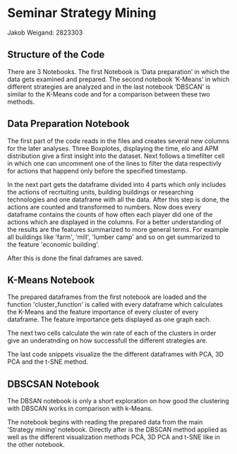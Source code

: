 # Seminar Strategy Mining
Jakob Weigand: 2823303

## Structure of the Code
There are 3 Notebooks. The first Notebook is ‘Data preparation’ in which the data gets examined and prepared. The second notebook ‘K-Means’ in which different strategies are analyzed and in the last notebook ‘DBSCAN’ is similar to the K-Means code and for a comparison between these two methods.

## Data Preparation Notebook
The first part of the code reads in the files and creates several new columns for the later analyses. Three Boxplotes, displaying the time, elo and APM distribution give a first insight into the dataset. Next follows a timefilter cell in which one can uncomment one of the lines to filter the data respectivly for actions that happend only before the specified timestamp.

In the next part gets the dataframe divided into 4 parts which only includes the actions of recrtuiting units, building buildings or researching technologies and one dataframe with all the data. 
After this step is done, the actions are counted and transformed to numbers. Now does every dataframe contains the counts of how often each player did one of the actions which are displayed in the columns.
For a better understanding of the results are the features summarized to more general terms. For example all buildings like 'farm', 'mill', 'lumber camp' and so on get summarized to the feature 'economic building'.

After this is done the final daframes are saved.

## K-Means Notebook

The prepared dataframes from the first notebook are loaded and the function 'cluster_function' is called with every dataframe which calculates the K-Means and the feature importance of every cluster of every dataframe. The feature importance gets displayed as one graph each.

The next two cells calculate the win rate of each of the clusters in order give an underatnding on how successfull the different strategies are.

The last code snippets visualize the the different dataframes with PCA, 3D PCA and the t-SNE method.

## DBSCSAN Notebook

The DBSAN notebook is only a short exploration on how good the clustering with DBSCAN works in comparison with k-Means. 

The notebook begins with reading the prepared data from the main ‘Strategy mining’ notebook. 
Directly after is the DBSCAN method applied as well as the different visualization methods PCA, 3D PCA and t-SNE like in the other notebook.

